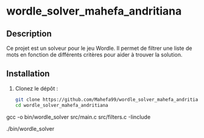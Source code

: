 # wordle_solver_mahefa_andritiana

## Description
Ce projet est un solveur pour le jeu Wordle. Il permet de filtrer une liste de mots en fonction de différents critères pour aider à trouver la solution.

## Installation
1. Clonez le dépôt :
   ```sh
   git clone https://github.com/Mahefa99/wordle_solver_mahefa_andritiana.git
   cd wordle_solver_mahefa_andritiana

gcc -o bin/wordle_solver src/main.c src/filters.c -Iinclude

./bin/wordle_solver

